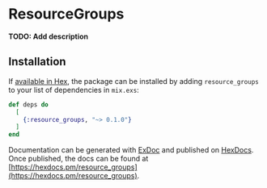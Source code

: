 # ResourceGroups

**TODO: Add description**

## Installation

If [available in Hex](https://hex.pm/docs/publish), the package can be installed
by adding `resource_groups` to your list of dependencies in `mix.exs`:

```elixir
def deps do
  [
    {:resource_groups, "~> 0.1.0"}
  ]
end
```

Documentation can be generated with [ExDoc](https://github.com/elixir-lang/ex_doc)
and published on [HexDocs](https://hexdocs.pm). Once published, the docs can
be found at [https://hexdocs.pm/resource_groups](https://hexdocs.pm/resource_groups).

